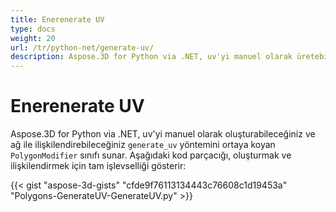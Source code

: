 ```yaml
---
title: Enerenerate UV
type: docs
weight: 20
url: /tr/python-net/generate-uv/
description: Aspose.3D for Python via .NET, uv'yi manuel olarak üretebileceğiniz ve ağ ile ilişkilendirebileceğiniz generateuv yöntemini ortaya koyan poligondeğiştirici sınıfı sunar. Kod parçacığının ardından, oluşturmak ve ilişkilendirmek için tam işlevsellik gösterir.
---
```

#  **Enerenerate UV**
Aspose.3D for Python via .NET, uv'yi manuel olarak oluşturabileceğiniz ve ağ ile ilişkilendirebileceğiniz `generate_uv` yöntemini ortaya koyan `PolygonModifier` sınıfı sunar. Aşağıdaki kod parçacığı, oluşturmak ve ilişkilendirmek için tam işlevselliği gösterir:



{{< gist "aspose-3d-gists" "cfde9f76113134443c76608c1d19453a" "Polygons-GenerateUV-GenerateUV.py" >}}
